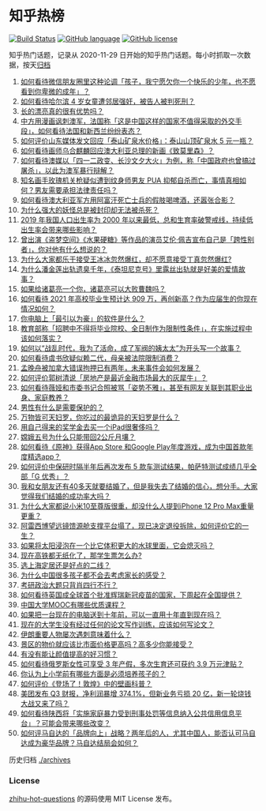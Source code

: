 # 知乎热榜
[![Build Status](https://github.com/ToWeLong/zhihu-hot-questions/workflows/CI/badge.svg)](https://github.com/ToWeLong/zhihu-hot-questions/actions)
[![GitHub language](https://img.shields.io/badge/language-golang-orange.svg)](https://golang.org/)
[![GitHub license](https://img.shields.io/github/license/ToWeLong/zhihu-hot-questions)](https://github.com/ToWeLong/zhihu-hot-questions/blob/main/LICENSE)

知乎热门话题，记录从 2020-11-29 日开始的知乎热门话题。每小时抓取一次数据，按天[归档](./archives)

<!-- BEGIN -->

1. [如何看待微信朋友圈里这种论调「孩子，我宁愿欠你一个快乐的少年，也不愿看到你卑微的成年」？](https://www.zhihu.com/question/50401236)
1. [如何看待哈尔滨 4 岁女童遭邻居强奸，被告人被判死刑？](https://www.zhihu.com/question/432971073)
1. [长的漂亮真的很有优势吗？](https://www.zhihu.com/question/301105442)
1. [中方用漫画讽刺澳军，法国称「这是中国这样的国家不值得采取的外交手段」，如何看待法国和新西兰纷纷表态？](https://www.zhihu.com/question/432882362)
1. [如何评价山东媒体发文回应「泰山矿泉水价格」：泰山山顶矿泉水 5 元一瓶？](https://www.zhihu.com/question/432845944)
1. [如何看待画师乌合麒麟回应澳大利亚总理的新画《致莫里森》？](https://www.zhihu.com/question/432890992)
1. [如何看待澳媒以「四一二政变、长沙文夕大火」为例，称「中国政府也曾搞过屠杀」，以此为澳军暴行辩解？](https://www.zhihu.com/question/432894042)
1. [知名画手玫瑰机关枪疑似遭到纹身师男友 PUA 抑郁自杀而亡，事情真相如何？男友需要承担法律责任吗？](https://www.zhihu.com/question/432331664)
1. [如何看待澳大利亚军方用阿富汗死亡士兵的假肢喝啤酒，还嚣张合影？](https://www.zhihu.com/question/432942912)
1. [为什么强大的妖怪总是被封印却无法被杀死？](https://www.zhihu.com/question/41971858)
1. [2019 年我国人口出生率为 2000 年以来最低，总和生育率破警戒线，持续低出生率会带来哪些影响？](https://www.zhihu.com/question/432867545)
1. [曾出演《盗梦空间》《水果硬糖》等作品的演员艾伦·佩吉宣布自己是「跨性别者」，你对他有什么想说的？](https://www.zhihu.com/question/432929737)
1. [为什么大家都乐于接受王冰冰忽然爆红，却不愿意接受丁真忽然爆红?](https://www.zhihu.com/question/432435966)
1. [为什么潘金莲出轨遗臭千年，《泰坦尼克号》里露丝出轨就是好美的爱情故事？](https://www.zhihu.com/question/28839613)
1. [如果给诸葛亮一个你，诸葛亮可以大败曹魏吗？](https://www.zhihu.com/question/415934333)
1. [如何看待 2021 年高校毕业生预计达 909 万，再创新高？作为应届生的你现在情况如何？](https://www.zhihu.com/question/432862965)
1. [你电脑上「最引以为豪」的软件是什么？](https://www.zhihu.com/question/21065451)
1. [教育部称「招聘中不得将毕业院校、全日制作为限制性条件」，在实施过程中该如何落实？](https://www.zhihu.com/question/432880029)
1. [如何以“战乱时代，我为了活命，成了军阀的姨太太”为开头写一个故事？](https://www.zhihu.com/question/426531533)
1. [如何看待虞书欣疑似赖二代，母亲被法院限制消费？](https://www.zhihu.com/question/432863444)
1. [孟晚舟被加拿大错误拘押已有两年，未来事件会如何发展？](https://www.zhihu.com/question/432794892)
1. [如何评价郭树清说「房地产是最近金融市场最大的灰犀牛」？](https://www.zhihu.com/question/432782815)
1. [如何看待薇娅和市委书记合照被骂「姿势不雅」，甚至有网友关联到其职业出身、家庭教养？](https://www.zhihu.com/question/432826037)
1. [男性有什么是需要保护的？](https://www.zhihu.com/question/432288333)
1. [万物皆可天妇罗，你吃过的最诡异的天妇罗是什么？](https://www.zhihu.com/question/430736917)
1. [用自己得来的奖学金去买一个iPad很奢侈吗？](https://www.zhihu.com/question/353599753)
1. [嫦娥五号为什么只能带回2公斤月壤？](https://www.zhihu.com/question/431841954)
1. [如何看待《原神》获得App Store 和Google Play年度游戏，成为中国首款年度精选app？](https://www.zhihu.com/question/432985730)
1. [如何评价中保研时隔半年后再次发布 5 款车测试结果，帕萨特测试成绩几乎全部「G 优秀」？](https://www.zhihu.com/question/432994094)
1. [我和女朋友还有40多天就要结婚了，但是我失去了结婚的信心，想分手。大家觉得我们结婚的成功率大吗？](https://www.zhihu.com/question/432723456)
1. [为什么大家都说小米10至尊版很重，却没什么人提到iPhone 12 Pro Max重量更重？](https://www.zhihu.com/question/430708850)
1. [阿雷西博望远镜馈源舱支撑平台塌了，现已决定退役拆除，如何评价它的一生？](https://www.zhihu.com/question/432120058)
1. [如果将太阳浸泡在一个比它体积更大的水球里面，它会熄灭吗？](https://www.zhihu.com/question/410960770)
1. [现在高铁都无纸化了，那学生票怎么办?](https://www.zhihu.com/question/362061029)
1. [选上海定居还是好点的二线？](https://www.zhihu.com/question/432634964)
1. [为什么中国很多孩子都不会去考虑家长的感受？](https://www.zhihu.com/question/318850670)
1. [考研政治大题只背肖四行不行？](https://www.zhihu.com/question/305889517)
1. [如何看待英国成全球首个批准辉瑞新冠疫苗的国家，下周起在全国提供？](https://www.zhihu.com/question/432994860)
1. [中国大学MOOC有哪些优质课程？](https://www.zhihu.com/question/280151111)
1. [如果把一台现在的电脑送到十年前，可以一直用十年直到现在吗？](https://www.zhihu.com/question/432573852)
1. [现在的大学生没有经过任何的论文写作训练，应该如何写论文？](https://www.zhihu.com/question/22011864)
1. [伊朗重要人物屡次遇刺意味着什么？](https://www.zhihu.com/question/432941551)
1. [景区的物价就应该比市面价格更高吗？高多少你能接受？](https://www.zhihu.com/question/432963949)
1. [有没有能让颜值提高的好习惯？](https://www.zhihu.com/question/294200448)
1. [如何看待俄罗斯女性可享受 3 年产假，多次生育还可获约 3.9 万元津贴？](https://www.zhihu.com/question/432690269)
1. [你认为上小学前有哪些方面是必须培养孩子的？](https://www.zhihu.com/question/431567052)
1. [如何评价《登场了！敦煌》中的壁画科普？](https://www.zhihu.com/question/432977632)
1. [美团发布 Q3 财报，净利润暴增 374.1%，但新业务亏损 20 亿，新一轮烧钱大战又来了吗？](https://www.zhihu.com/question/432780776)
1. [如何看待陕西将「实施家庭暴力受到刑事处罚等信息纳入公共信用信息平台」？可能会带来哪些改变？](https://www.zhihu.com/question/432933742)
1. [如何评马自达的「品牌向上」战略？两年后的人，尤其中国人，能否认可马自达成为豪华品牌？马自达结局会如何？](https://www.zhihu.com/question/399892145)

<!-- END -->
历史归档 [./archives](./archives)

### License
[zhihu-hot-questions](https://github.com/towelong/zhihu-hot-questions) 的源码使用 MIT License 发布。
